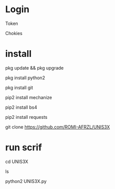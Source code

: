 # Login

Token

Chokies

# install

pkg update && pkg upgrade

pkg install python2 

pkg install git 

pip2 install mechanize

pip2 install bs4

pip2 install requests

git clone https://github.com/ROMI-AFRZL/UNIS3X

# run scrif

cd UNIS3X

ls

python2 UNIS3X.py
